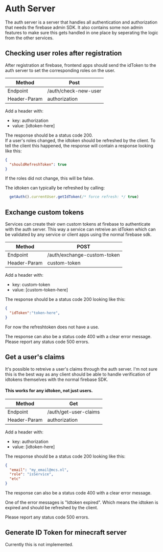# Auth Server
The auth server is a server that handles all authentication and authorization that needs the firebase admin SDK. It also contains some non admin features to make sure this gets handled in one place by seperating the logic from the other services. 

## Checking user roles after registration
After registration at firebase, frontend apps should send the idToken to the auth server to set the corresponding roles on the user.

|Method|Post|
|--|--|
|Endpoint|/auth/check-new-user|
|Header-Param|authorization|

Add a header with:
- key: authorization
- value: [idtoken-here]

The response should be a status code 200.  
If a user's roles changed, the idtoken should be refreshed by the client. To tell the client this happened, the response will contain a response looking like this:
```json
{
  "shouldRefreshToken": true
}
```
If the roles did not change, this will be false. 

The idtoken can typically be refreshed by calling:
```javascript
  getAuth().currentUser.getIdToken(/* force refresh: */ true)
```

## Exchange custom tokens
Services can create their own custom tokens at firebase to authenticate with the auth server. This way a service can retreive an idToken which can be validated by any service or client apps using the normal firebase sdk.

|Method|POST|
|--|--| 
|Endpoint|/auth/exchange-custom-token|
|Header-Param|custom-token|

Add a header with:
- key: custom-token
- value: [custom-token-here]

The response should be a status code 200 looking like this:
```json
{
  "idToken":"token-here",
}
```
For now the refreshtoken does not have a use.

The response can also be a status code 400 with a clear error message.
Please report any status code 500 errors.

## Get a user's claims
It's possible to retreive a user's claims through the auth server. I'm not sure this is the best way as any client should be able to handle verification of idtokens themselves with the normal firebase SDK.  
#### This works for any idtoken, not just users.

|Method|Get|
|--|--| 
|Endpoint|/auth/get-user-claims|
|Header-Param|authorization|

Add a header with: 
- key: authorization
- value: [idtoken-here]

The response should be a status code 200 looking like this:
```json
{
  "email": "my_email@mcs.nl",
  "role": "isService",
  "etc"
}
```

The response can also be a status code 400 with a clear error message.

One of the error messages is "Idtoken expired". Which means the idtoken is expired and should be refreshed by the client.

Please report any status code 500 errors.

## Generate ID Token for minecraft server
Currently this is not implemented.
